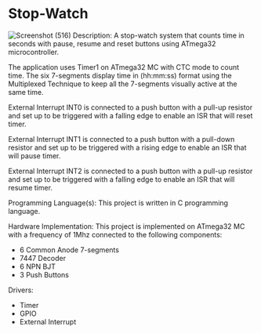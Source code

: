 # Stop-Watch
![Screenshot (516)](https://user-images.githubusercontent.com/79065694/215358284-c1c5d221-1f53-45c9-9ca8-ab8429359e68.png)
Description:
A stop-watch system that counts time in seconds with pause, resume and reset buttons using 
ATmega32 microcontroller.

The application uses Timer1 on ATmega32 MC with CTC mode to count time.
The six 7-segments display time in (hh:mm:ss) format using the Multiplexed Technique to keep
all the 7-segments visually active at the same time.

External Interrupt INT0 is connected to a push button with a pull-up resistor and set up to be 
triggered with a falling edge to enable an ISR that will reset timer.

External Interrupt INT1 is connected to a push button with a pull-down resistor and set up to be 
triggered with a rising edge to enable an ISR that will pause timer.

External Interrupt INT2 is connected to a push button with a pull-up resistor and set up to be 
triggered with a falling edge to enable an ISR that will resume timer.

Programming Language(s):
This project is written in C programming language.

Hardware Implementation:
This project is implemented on ATmega32 MC with a frequency of 1Mhz connected to the 
following components:
  - 6 Common Anode 7-segments
  - 7447 Decoder
  - 6 NPN BJT
  - 3 Push Buttons
 
Drivers:
  - Timer
  - GPIO
  - External Interrupt

